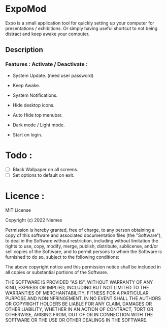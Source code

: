 # ExpoMod

Expo is a small application tool for quickly setting up your computer for presentations / exhibitions. Or simply having useful shortcut to not being distract and keep awake your computer.

## Description
### Features : Activate / Deactivate :

- System Update. (need user password)
- Keep Awake.
- System Notifications.
- Hide desktop icons.
- Auto Hide top menubar.
- Dark mode / Light mode.

- Start on login.
# Todo : 

- [ ] Black Wallpaper on all screens.
- [ ] Set options to default on exit.

# Licence : 

MIT License

Copyright (c) 2022 Niemes

Permission is hereby granted, free of charge, to any person obtaining a copy
of this software and associated documentation files (the "Software"), to deal
in the Software without restriction, including without limitation the rights
to use, copy, modify, merge, publish, distribute, sublicense, and/or sell
copies of the Software, and to permit persons to whom the Software is
furnished to do so, subject to the following conditions:

The above copyright notice and this permission notice shall be included in all
copies or substantial portions of the Software.

THE SOFTWARE IS PROVIDED "AS IS", WITHOUT WARRANTY OF ANY KIND, EXPRESS OR
IMPLIED, INCLUDING BUT NOT LIMITED TO THE WARRANTIES OF MERCHANTABILITY,
FITNESS FOR A PARTICULAR PURPOSE AND NONINFRINGEMENT. IN NO EVENT SHALL THE
AUTHORS OR COPYRIGHT HOLDERS BE LIABLE FOR ANY CLAIM, DAMAGES OR OTHER
LIABILITY, WHETHER IN AN ACTION OF CONTRACT, TORT OR OTHERWISE, ARISING FROM,
OUT OF OR IN CONNECTION WITH THE SOFTWARE OR THE USE OR OTHER DEALINGS IN THE
SOFTWARE.
